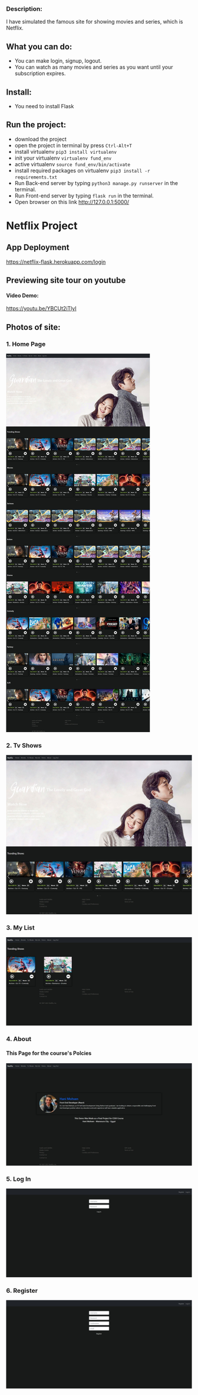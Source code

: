 ### Description:

I have simulated the famous site for showing movies and series, which is Netflix.

## What you can do:

* You can make login, signup, logout.
* You can watch as many movies and series as you want until your subscription expires.

## Install:

* You need to install Flask

## Run the project: 

* download the project 
* open the project in terminal by press `Ctrl-Alt+T`
* install virtualenv `pip3 install virtualenv` 
* init your virtualenv `virtualenv fund_env`
* active virtualenv `source fund_env/bin/activate`
* install required packages on virtualenv `pip3 install -r requirements.txt`
* Run Back-end server by typing `python3 manage.py runserver` in the terminal.
* Run Front-end server by typing `flask run` in the terminal.
* Open browser on this link http://127.0.0.1:5000/


# Netflix Project 
## App Deployment
https://netflix-flask.herokuapp.com/login

## Previewing site tour on youtube
#### Video Demo:
https://youtu.be/YBCUt2iTlyI

## Photos of site: 

### 1. Home Page
![home page Image](/static/readme/home.jpg)

### 2. Tv Shows
![shows page Image](/static/readme/shows.jpg)

### 3. My List
![mylist page Image](/static/readme/mylist.jpg)

### 4. About
#### This Page for the course's Polcies
![about page Image](/static/readme/about.jpg)

### 5. Log In
![Loging page Image](/static/readme/login.jpg)

### 6. Register
![register page Image](/static/readme/register.jpg)

